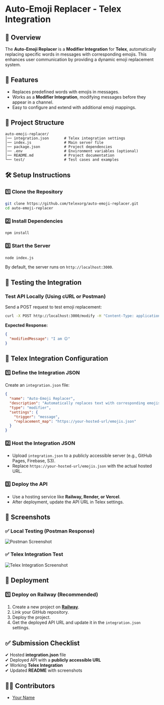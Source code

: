 # **Auto-Emoji Replacer - Telex Integration**  

## **📌 Overview**  
The **Auto-Emoji Replacer** is a **Modifier Integration** for **Telex**, automatically replacing specific words in messages with corresponding emojis. This enhances user communication by providing a dynamic emoji replacement system.  

## **🚀 Features**  
- Replaces predefined words with emojis in messages.  
- Works as a **Modifier Integration**, modifying messages before they appear in a channel.  
- Easy to configure and extend with additional emoji mappings.  

## **📂 Project Structure**  
```
auto-emoji-replacer/
│── integration.json       # Telex integration settings  
│── index.js               # Main server file  
│── package.json           # Project dependencies  
│── .env                   # Environment variables (optional)  
│── README.md              # Project documentation  
└── test/                  # Test cases and examples
```

## **🛠️ Setup Instructions**  

### **1️⃣ Clone the Repository**  
```sh
git clone https://github.com/telexorg/auto-emoji-replacer.git
cd auto-emoji-replacer
```

### **2️⃣ Install Dependencies**  
```sh
npm install
```

### **3️⃣ Start the Server**  
```sh
node index.js
```
By default, the server runs on `http://localhost:3000`.

## **🧪 Testing the Integration**  

### **Test API Locally** (Using cURL or Postman)  
Send a POST request to test emoji replacement:  
```sh
curl -X POST http://localhost:3000/modify -H "Content-Type: application/json" -d '{"message": "I am happy"}'
```
**Expected Response:**  
```json
{
  "modifiedMessage": "I am 😊"
}
```

## **📝 Telex Integration Configuration**  

### **1️⃣ Define the Integration JSON**  
Create an `integration.json` file:  
```json
{
  "name": "Auto-Emoji Replacer",
  "description": "Automatically replaces text with corresponding emojis in messages.",
  "type": "modifier",
  "settings": {
    "trigger": "message",
    "replacement_map": "https://your-hosted-url/emojis.json"
  }
}
```

### **2️⃣ Host the Integration JSON**  
- Upload `integration.json` to a publicly accessible server (e.g., GitHub Pages, Firebase, S3).  
- Replace `https://your-hosted-url/emojis.json` with the actual hosted URL.  

### **3️⃣ Deploy the API**  
- Use a hosting service like **Railway, Render, or Vercel**.  
- After deployment, update the API URL in Telex settings.  

## **📸 Screenshots**  

### **✅ Local Testing (Postman Response)**  
![Postman Screenshot](path/to/postman_screenshot.png)  

### **✅ Telex Integration Test**  
![Telex Integration Screenshot](path/to/telex_screenshot.png)  

## **🎯 Deployment**  

### **1️⃣ Deploy on Railway (Recommended)**  
1. Create a new project on **[Railway](https://railway.app/)**.  
2. Link your GitHub repository.  
3. Deploy the project.  
4. Get the deployed API URL and update it in the `integration.json` settings.  

## **✅ Submission Checklist**  
✔ Hosted **integration.json** file  
✔ Deployed API with a **publicly accessible URL**  
✔ Working **Telex Integration**  
✔ Updated **README** with screenshots  

## **👨‍💻 Contributors**  
- [Your Name](https://github.com/your-profile)  

